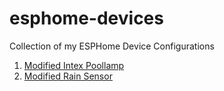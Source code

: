 # esphome-devices
Collection of my ESPHome Device Configurations

1) [Modified Intex Poollamp](/Intex_Poollamp)
2) [Modified Rain Sensor](/Regensensor/)

